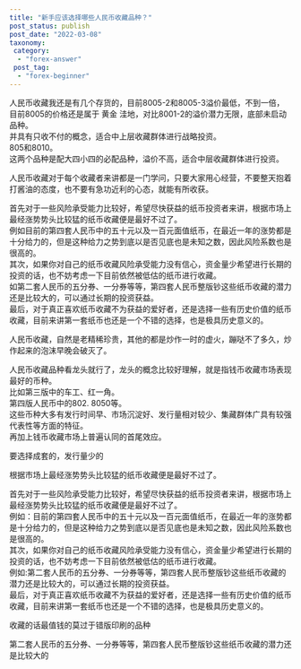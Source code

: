 ```yaml
---
title: "新手应该选择哪些人民币收藏品种？"
post_status: publish
post_date: "2022-03-08"
taxonomy:
 category: 
  - "forex-answer"
 post_tag: 
  - "forex-beginner"
---
```


人民币收藏我还是有几个存货的，目前8005-2和8005-3溢价最低，不到一倍，目前8005的价格还是属于 黄金 洼地，对比8001-2的溢价潜力无限，底部未启动品种。  
并具有只收不付的概念，适合中上层收藏群体进行战略投资。  
805和8010。  
这两个品种是配大四小四的必配品种，溢价不高，适合中层收藏群体进行投资。  

人民币收藏对于每个收藏者来讲都是一门学问，只要大家用心经营，不要整天抱着打酱油的态度，也不要有急功近利的心态，就能有所收获。  

首先对于一些风险承受能力比较好，希望尽快获益的纸币投资者来讲，根据市场上最经涨势势头比较猛的纸币收藏便是最好不过了。  
例如目前的第四套人民币中的五十元以及一百元面值纸币，在最近一年的涨势都是十分给力的，但是这种给力之势到底以是否见底也是未知之数，因此风险系数也是很高的。  
其次，如果你对自己的纸币收藏风险承受能力没有信心，资金量少希望进行长期的投资的话，也不妨考虑一下目前依然被低估的纸币进行收藏。  
如第二套人民币的五分券、一分券等等，第四套人民币整版钞这些纸币收藏的潜力还是比较大的，可以通过长期的投资获益。  
最后，对于真正喜欢纸币收藏不为获益的爱好者，还是选择一些有历史价值的纸币收藏，目前来讲第一套纸币也还是一个不错的选择，也是极具历史意义的。  

人民币收藏，自然是老精稀珍贵，其他的都是炒作一时的虚火，蹦哒不了多久，炒作起来的泡沫早晚会破灭了。  

人民币收藏品种看龙头就行了，龙头的概念比较好理解，就是指钱币收藏市场表现最好的币种。  
比如第三版中的车工、红一角。  
第四版人民币中的802. 8050等。  
这些币种大多有发行时间早、市场沉淀好、发行量相对较少、集藏群体广具有较强代表性等方面的特征。  
再加上钱币收藏市场上普遍认同的首尾效应。  

要选择成套的，发行量少的

根据市场上最经涨势势头比较猛的纸币收藏便是最好不过了。  

首先对于一些风险承受能力比较好，希望尽快获益的纸币投资者来讲，根据市场上最经涨势势头比较猛的纸币收藏便是最好不过了。  
例如：目前的第四套人民币中的五十元以及一百元面值纸币，在最近一年的涨势都是十分给力的，但是这种给力之势到底以是否见底也是未知之数，因此风险系数也是很高的。  
其次，如果你对自己的纸币收藏风险承受能力没有信心，资金量少希望进行长期的投资的话，也不妨考虑一下目前依然被低估的纸币进行收藏。  
例如:第二套人民币的五分券、一分券等等，第四套人民币整版钞这些纸币收藏的潜力还是比较大的，可以通过长期的投资获益。  
最后，对于真正喜欢纸币收藏不为获益的爱好者，还是选择一些有历史价值的纸币收藏，目前来讲第一套纸币也还是一个不错的选择，也是极具历史意义的。  

收藏的话最值钱的莫过于错版印刷的品种

第二套人民币的五分券、一分券等等，第四套人民币整版钞这些纸币收藏的潜力还是比较大的
